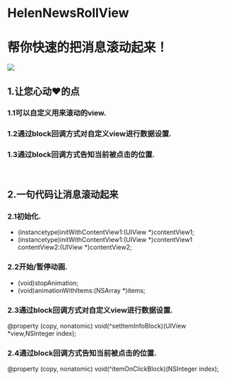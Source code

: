 # HelenNewsRollView
帮你快速的把消息滚动起来！
==================================================
![](https://github.com/helenluo/RollView/raw/master/xiaoguo.png) 

1.让您心动❤️的点
---------------------------------------------
### 1.1可以自定义用来滚动的view. 
### 1.2通过block回调方式对自定义view进行数据设置.
### 1.3通过block回调方式告知当前被点击的位置.
<br>

2.一句代码让消息滚动起来
--------------------------------------------------
### 2.1初始化.
- (instancetype)initWithContentView1:(UIView *)contentView1;
- (instancetype)initWithContentView1:(UIView *)contentView1 contentView2:(UIView *)contentView2;
### 2.2开始/暂停动画.
- (void)stopAnimation;
- (void)animationWithItems:(NSArray *)items;
### 2.3通过block回调方式对自定义view进行数据设置.
@property (copy, nonatomic) void(^setItemInfoBlock)(UIView *view,NSInteger index);
### 2.4通过block回调方式告知当前被点击的位置.
@property (copy, nonatomic) void(^itemOnClickBlock)(NSInteger index);
